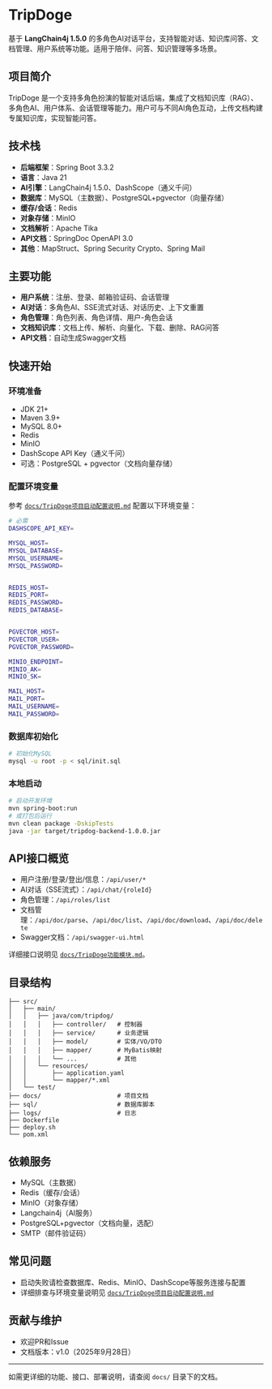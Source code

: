 # TripDoge

基于 **LangChain4j 1.5.0** 的多角色AI对话平台，支持智能对话、知识库问答、文档管理、用户系统等功能。适用于陪伴、问答、知识管理等多场景。

## 项目简介

TripDoge 是一个支持多角色扮演的智能对话后端，集成了文档知识库（RAG）、多角色AI、用户体系、会话管理等能力。用户可与不同AI角色互动，上传文档构建专属知识库，实现智能问答。

## 技术栈

- **后端框架**：Spring Boot 3.3.2
- **语言**：Java 21
- **AI引擎**：LangChain4j 1.5.0、DashScope（通义千问）
- **数据库**：MySQL（主数据）、PostgreSQL+pgvector（向量存储）
- **缓存/会话**：Redis
- **对象存储**：MinIO
- **文档解析**：Apache Tika
- **API文档**：SpringDoc OpenAPI 3.0
- **其他**：MapStruct、Spring Security Crypto、Spring Mail

## 主要功能

- **用户系统**：注册、登录、邮箱验证码、会话管理
- **AI对话**：多角色AI、SSE流式对话、对话历史、上下文重置
- **角色管理**：角色列表、角色详情、用户-角色会话
- **文档知识库**：文档上传、解析、向量化、下载、删除、RAG问答
- **API文档**：自动生成Swagger文档

## 快速开始

### 环境准备

- JDK 21+
- Maven 3.9+
- MySQL 8.0+
- Redis
- MinIO
- DashScope API Key（通义千问）
- 可选：PostgreSQL + pgvector（文档向量存储）

### 配置环境变量

参考 [`docs/TripDoge项目启动配置说明.md`](docs/TripDoge项目启动配置说明.md) 配置以下环境变量：

```bash
# 必需
DASHSCOPE_API_KEY=

MYSQL_HOST=
MYSQL_DATABASE=
MYSQL_USERNAME=
MYSQL_PASSWORD=


REDIS_HOST=
REDIS_PORT=
REDIS_PASSWORD=
REDIS_DATABASE=


PGVECTOR_HOST=
PGVECTOR_USER=
PGVECTOR_PASSWORD=

MINIO_ENDPOINT=
MINIO_AK=
MINIO_SK=

MAIL_HOST=
MAIL_PORT=
MAIL_USERNAME=
MAIL_PASSWORD=
```

### 数据库初始化

```bash
# 初始化MySQL
mysql -u root -p < sql/init.sql
```

### 本地启动

```bash
# 启动开发环境
mvn spring-boot:run
# 或打包后运行
mvn clean package -DskipTests
java -jar target/tripdog-backend-1.0.0.jar
```

## API接口概览

- 用户注册/登录/登出/信息：`/api/user/*`
- AI对话（SSE流式）：`/api/chat/{roleId}`
- 角色管理：`/api/roles/list`
- 文档管理：`/api/doc/parse`、`/api/doc/list`、`/api/doc/download`、`/api/doc/delete`
- Swagger文档：`/api/swagger-ui.html`

详细接口说明见 [`docs/TripDoge功能模块.md`](docs/TripDoge功能模块.md)。

## 目录结构

```
├── src/
│   ├── main/
│   │   ├── java/com/tripdog/
│   │   │   ├── controller/   # 控制器
│   │   │   ├── service/      # 业务逻辑
│   │   │   ├── model/        # 实体/VO/DTO
│   │   │   ├── mapper/       # MyBatis映射
│   │   │   └── ...           # 其他
│   │   └── resources/
│   │       ├── application.yaml
│   │       └── mapper/*.xml
│   └── test/
├── docs/                     # 项目文档
├── sql/                      # 数据库脚本
├── logs/                     # 日志
├── Dockerfile
├── deploy.sh
└── pom.xml
```

## 依赖服务

- MySQL（主数据）
- Redis（缓存/会话）
- MinIO（对象存储）
- Langchain4j（AI服务）
- PostgreSQL+pgvector（文档向量，选配）
- SMTP（邮件验证码）

## 常见问题

- 启动失败请检查数据库、Redis、MinIO、DashScope等服务连接与配置
- 详细排查与环境变量说明见 [`docs/TripDoge项目启动配置说明.md`](docs/TripDoge项目启动配置说明.md)

## 贡献与维护

- 欢迎PR和Issue
- 文档版本：v1.0（2025年9月28日）

---

如需更详细的功能、接口、部署说明，请查阅 `docs/` 目录下的文档。
